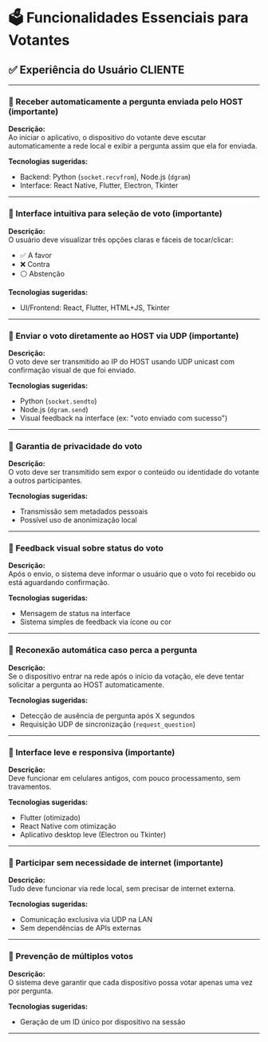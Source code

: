 # 🗳️ Funcionalidades Essenciais para Votantes

## ✅ Experiência do Usuário CLIENTE

---

### 🔹 Receber automaticamente a pergunta enviada pelo HOST **(importante)**  
**Descrição:**  
Ao iniciar o aplicativo, o dispositivo do votante deve escutar automaticamente a rede local e exibir a pergunta assim que ela for enviada.  

**Tecnologias sugeridas:**  
- Backend: Python (`socket.recvfrom`), Node.js (`dgram`)  
- Interface: React Native, Flutter, Electron, Tkinter

---

### 🔹 Interface intuitiva para seleção de voto **(importante)**  
**Descrição:**  
O usuário deve visualizar três opções claras e fáceis de tocar/clicar:  
- ✅ A favor  
- ❌ Contra  
- ⚪ Abstenção  

**Tecnologias sugeridas:**  
- UI/Frontend: React, Flutter, HTML+JS, Tkinter

---

### 🔹 Enviar o voto diretamente ao HOST via UDP **(importante)**  
**Descrição:**  
O voto deve ser transmitido ao IP do HOST usando UDP unicast com confirmação visual de que foi enviado.  

**Tecnologias sugeridas:**  
- Python (`socket.sendto`)  
- Node.js (`dgram.send`)  
- Visual feedback na interface (ex: "voto enviado com sucesso")

---

### 🔹 Garantia de privacidade do voto  
**Descrição:**  
O voto deve ser transmitido sem expor o conteúdo ou identidade do votante a outros participantes.  

**Tecnologias sugeridas:**  
- Transmissão sem metadados pessoais  
- Possível uso de anonimização local

---

### 🔹 Feedback visual sobre status do voto  
**Descrição:**  
Após o envio, o sistema deve informar o usuário que o voto foi recebido ou está aguardando confirmação.  

**Tecnologias sugeridas:**  
- Mensagem de status na interface  
- Sistema simples de feedback via ícone ou cor

---

### 🔹 Reconexão automática caso perca a pergunta  
**Descrição:**  
Se o dispositivo entrar na rede após o início da votação, ele deve tentar solicitar a pergunta ao HOST automaticamente.  

**Tecnologias sugeridas:**  
- Detecção de ausência de pergunta após X segundos  
- Requisição UDP de sincronização (`request_question`)

---

### 🔹 Interface leve e responsiva **(importante)**  
**Descrição:**  
Deve funcionar em celulares antigos, com pouco processamento, sem travamentos.  

**Tecnologias sugeridas:**  
- Flutter (otimizado)  
- React Native com otimização  
- Aplicativo desktop leve (Electron ou Tkinter)

---

### 🔹 Participar sem necessidade de internet **(importante)**  
**Descrição:**  
Tudo deve funcionar via rede local, sem precisar de internet externa.  

**Tecnologias sugeridas:**  
- Comunicação exclusiva via UDP na LAN  
- Sem dependências de APIs externas

---

### 🔹 Prevenção de múltiplos votos

**Descrição:**  
O sistema deve garantir que cada dispositivo possa votar apenas uma vez por pergunta.

**Tecnologias sugeridas:**  
- Geração de um ID único por dispositivo na sessão

---
